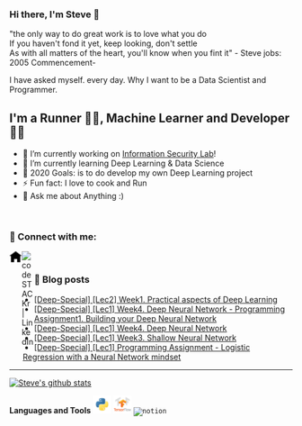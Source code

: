 ### Hi there, I'm Steve 👋
"the only way to do great work is to love what you do<br>
If you haven't fond it yet, keep looking, don't settle<br>
As with all matters of the heart, you'll know when you fint it" - Steve jobs: 2005 Commencement- <br>

I have asked myself. every day. Why I want to be a Data Scientist and Programmer. 

## I'm a Runner 🏃🏻, Machine Learner and Developer 👨‍💻
- 🔭 I’m currently working on [Information Security Lab][profile]!
- 🌱 I’m currently learning Deep Learning & Data Science
- 📗 2020 Goals: is to do develop my own Deep Learning project
- ⚡ Fun fact: I love to cook and Run
- 💬 Ask me about Anything :)
<br />  

### 📩 Connect with me:

[<img align="left" alt="deepinsight.tisroty.com" width="22px" src="https://github.com/iconic/open-iconic/blob/master/svg/home.svg" />][website]
[<img align="left" alt="codeSTACKr | LinkedIn" width="22px" src="https://cdn.jsdelivr.net/npm/simple-icons@v3/icons/linkedin.svg" />][linkedin]
<br />

### 📕 Blog posts
<!-- BLOG-POST-LIST:START -->
- [[Deep-Special] [Lec2] Week1. Practical aspects of Deep Learning](https://deepinsight.tistory.com/155)
- [[Deep-Special] [Lec1] Week4. Deep Neural Network - Programming Assignment1. Building your Deep Neural Network](https://deepinsight.tistory.com/154)
- [[Deep-Special] [Lec1] Week4. Deep Neural Network](https://deepinsight.tistory.com/153)
- [[Deep-Special] [Lec1] Week3. Shallow Neural Network](https://deepinsight.tistory.com/152)
- [[Deep-Special] [Lec1] Programming Assignment - Logistic Regression with a Neural Network mindset](https://deepinsight.tistory.com/151)
<!-- BLOG-POST-LIST:END -->

---
[![Steve's github stats](https://github-readme-stats.vercel.app/api?username=steve-yj&show_icons=true&theme=dark)](https://github.com/steve-yj/github-readme-stats)



**Languages and Tools** 
<code><img alt="Python" src="https://raw.githubusercontent.com/github/explore/80688e429a7d4ef2fca1e82350fe8e3517d3494d/topics/python/python.png" width="32"></code>
<code><img alt="tensorflow" src="https://raw.githubusercontent.com/github/explore/80688e429a7d4ef2fca1e82350fe8e3517d3494d/topics/tensorflow/tensorflow.png" width="32"></code>
<code><img alt="notion" height="20" src="http://logovectordl.com/wp-content/uploads/2019/11/notion-labs-inc-logo-vector.png"></code>



[profile]: https://www.notion.so/youngjoenlee/Steve-Lee-s-Portfolio-1425acd960b541c8a48adf8bb712c67e
[website]: https://deepinsight.tistory.com/
[linkedin]: https://www.linkedin.com/in/youngjeon-lee-50b033196/